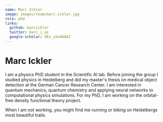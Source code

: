 ```yaml
---
name: Marc Ickler
image: images/team/marc-ickler.jpg
role: phd
links:
  github: marcickler
  twitter: marc_i_ai
  google-scholar: 0Eo_ySoAAAAJ
---
```


# Marc Ickler

I am a physics PhD student in the Scientific AI lab. Before joining the group I studied physics in Heidelberg and did my master's thesis on medical object detection at the German Cancer Research Center. I am interested in quantum mechanics, quantum chemistry and applying neural networks to computational physics simulations. For my PhD, I am working on the orbital-free density functional theory project.

When I am not working, you might find me running or biking on Heidelbergs most beautiful trails.
